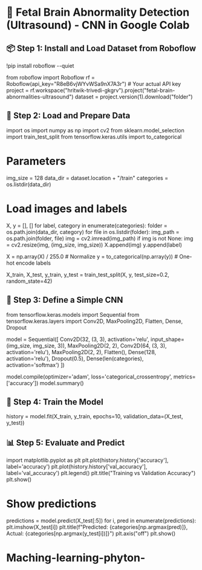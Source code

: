 
# 🧠 Fetal Brain Abnormality Detection (Ultrasound) - CNN in Google Colab

## 📦 Step 1: Install and Load Dataset from Roboflow
!pip install roboflow --quiet

from roboflow import Roboflow
rf = Roboflow(api_key="R8eB6vjWYvWSa9nX7A3r")  # Your actual API key
project = rf.workspace("hritwik-trivedi-gkgrv").project("fetal-brain-abnormalities-ultrasound")
dataset = project.version(1).download("folder")

## 📁 Step 2: Load and Prepare Data
import os
import numpy as np
import cv2
from sklearn.model_selection import train_test_split
from tensorflow.keras.utils import to_categorical

# Parameters
img_size = 128
data_dir = dataset.location + "/train"
categories = os.listdir(data_dir)

# Load images and labels
X, y = [], []
for label, category in enumerate(categories):
    folder = os.path.join(data_dir, category)
    for file in os.listdir(folder):
        img_path = os.path.join(folder, file)
        img = cv2.imread(img_path)
        if img is not None:
            img = cv2.resize(img, (img_size, img_size))
            X.append(img)
            y.append(label)

X = np.array(X) / 255.0  # Normalize
y = to_categorical(np.array(y))  # One-hot encode labels

X_train, X_test, y_train, y_test = train_test_split(X, y, test_size=0.2, random_state=42)

## 🧠 Step 3: Define a Simple CNN
from tensorflow.keras.models import Sequential
from tensorflow.keras.layers import Conv2D, MaxPooling2D, Flatten, Dense, Dropout

model = Sequential([
    Conv2D(32, (3, 3), activation='relu', input_shape=(img_size, img_size, 3)),
    MaxPooling2D(2, 2),
    Conv2D(64, (3, 3), activation='relu'),
    MaxPooling2D(2, 2),
    Flatten(),
    Dense(128, activation='relu'),
    Dropout(0.5),
    Dense(len(categories), activation='softmax')
])

model.compile(optimizer='adam', loss='categorical_crossentropy', metrics=['accuracy'])
model.summary()

## 🚀 Step 4: Train the Model
history = model.fit(X_train, y_train, epochs=10, validation_data=(X_test, y_test))

## 📊 Step 5: Evaluate and Predict
import matplotlib.pyplot as plt
plt.plot(history.history['accuracy'], label='accuracy')
plt.plot(history.history['val_accuracy'], label='val_accuracy')
plt.legend()
plt.title("Training vs Validation Accuracy")
plt.show()

# Show predictions
predictions = model.predict(X_test[:5])
for i, pred in enumerate(predictions):
    plt.imshow(X_test[i])
    plt.title(f"Predicted: {categories[np.argmax(pred)]}, Actual: {categories[np.argmax(y_test[i])]}")
    plt.axis("off")
    plt.show()
# Maching-learning-phyton-
